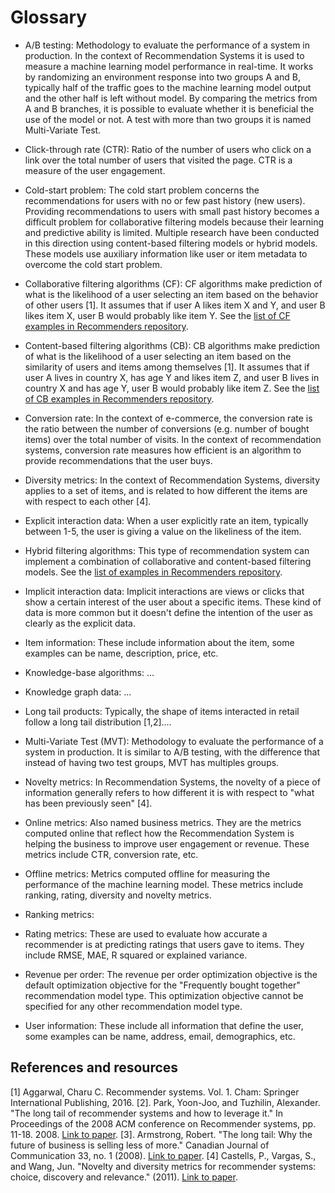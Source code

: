 # Glossary

* A/B testing: Methodology to evaluate the performance of a system in production. In the context of Recommendation Systems it is used to measure a machine learning model performance in real-time. It works by randomizing an environment response into two groups A and B, typically half of the traffic goes to the machine learning model output and the other half is left without model. By comparing the metrics from A and B branches, it is possible to evaluate whether it is beneficial the use of the model or not. A test with more than two groups it is named Multi-Variate Test.

* Click-through rate (CTR): Ratio of the number of users who click on a link over the total number of users that visited the page. CTR is a measure of the user engagement.

* Cold-start problem: The cold start problem concerns the recommendations for users with no or few past history (new users). Providing recommendations to users with small past history becomes a difficult problem for collaborative filtering models because their learning and predictive ability is limited. Multiple research have been conducted in this direction using content-based filtering models or hybrid models. These models use auxiliary information like user or item metadata to overcome the cold start problem.

* Collaborative filtering algorithms (CF): CF algorithms make prediction of what is the likelihood of a user selecting an item based on the behavior of other users [1]. It assumes that if user A likes item X and Y, and user B likes item X, user B would probably like item Y. See the [list of CF examples in Recommenders repository](../../examples/02_model_collaborative_filtering).

* Content-based filtering algorithms (CB): CB algorithms make prediction of what is the likelihood of a user selecting an item based on the similarity of users and items among themselves [1]. It assumes that if user A lives in country X, has age Y and likes item Z, and user B lives in country X and has age Y, user B would probably like item Z. See the [list of CB examples in Recommenders repository](../../examples/02_model_content_based_filtering).

* Conversion rate: In the context of e-commerce, the conversion rate is the ratio between the number of conversions (e.g. number of bought items) over the total number of visits. In the context of recommendation systems, conversion rate measures how efficient is an algorithm to provide recommendations that the user buys.

* Diversity metrics: In the context of Recommendation Systems,  diversity applies to a set of items, and is related to how different the items are with respect to each other [4].

* Explicit interaction data: When a user explicitly rate an item, typically between 1-5, the user is giving a value on the likeliness of the item. 

* Hybrid filtering algorithms: This type of recommendation system can implement a combination of collaborative and content-based filtering models. See the [list of examples in Recommenders repository](../../examples/02_model_hybrid).

* Implicit interaction data: Implicit interactions are views or clicks that show a certain interest of the user about a specific items. These kind of data is more common but it doesn't define the intention of the user as clearly as the explicit data.

* Item information: These include information about the item, some examples can be name, description, price, etc.

* Knowledge-base algorithms: ...

* Knowledge graph data: ...

* Long tail products: Typically, the shape of items interacted in retail follow a long tail distribution [1,2]....

* Multi-Variate Test (MVT): Methodology to evaluate the performance of a system in production. It is similar to A/B testing, with the difference that instead of having two test groups, MVT has multiples groups. 

* Novelty metrics: In Recommendation Systems, the novelty of a piece of information generally refers to how different it is with respect to "what has been previously seen" [4]. 

* Online metrics: Also named business metrics. They are the metrics computed online that reflect how the Recommendation System is helping the business to improve user engagement or revenue. These metrics include CTR, conversion rate, etc.

* Offline metrics: Metrics computed offline for measuring the performance of the machine learning model. These metrics include ranking, rating, diversity and novelty metrics.

* Ranking metrics:

* Rating metrics: These are used to evaluate how accurate a recommender is at predicting ratings that users gave to items. They include RMSE, MAE, R squared or explained variance. 

* Revenue per order: The revenue per order optimization objective is the default optimization objective for the "Frequently bought together" recommendation model type. This optimization objective cannot be specified for any other recommendation model type.

* User information: These include all information that define the user, some examples can be name, address, email, demographics, etc. 

## References and resources

[1] Aggarwal, Charu C. Recommender systems. Vol. 1. Cham: Springer International Publishing, 2016.
[2]. Park, Yoon-Joo, and Tuzhilin, Alexander. "The long tail of recommender systems and how to leverage it." In Proceedings of the 2008 ACM conference on Recommender systems, pp. 11-18. 2008. [Link to paper](http://people.stern.nyu.edu/atuzhili/pdf/Park-Tuzhilin-RecSys08-final.pdf).
[3]. Armstrong, Robert. "The long tail: Why the future of business is selling less of more." Canadian Journal of Communication 33, no. 1 (2008). [Link to paper](https://www.cjc-online.ca/index.php/journal/article/view/1946/3141).
[4] Castells, P., Vargas, S., and Wang, Jun. "Novelty and diversity metrics for recommender systems: choice, discovery and relevance." (2011). [Link to paper](https://repositorio.uam.es/bitstream/handle/10486/666094/novelty_castells_DDR_2011.pdf?sequence=1).







